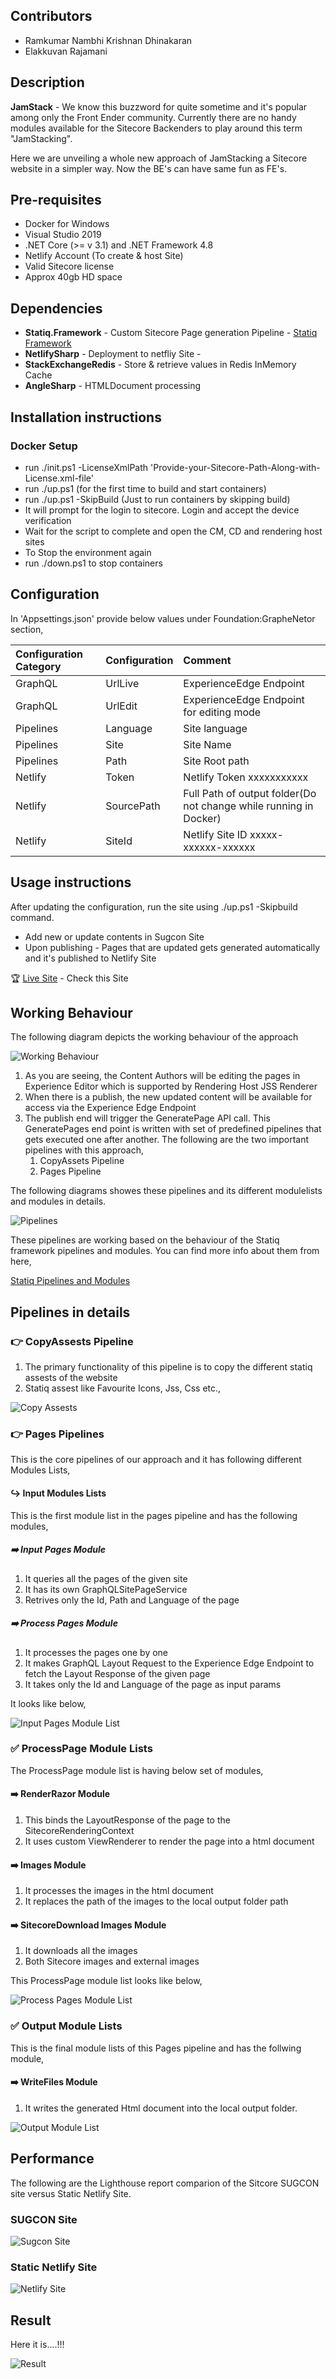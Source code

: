 ## Contributors

- Ramkumar Nambhi Krishnan Dhinakaran
- Elakkuvan Rajamani

## Description

**JamStack** - We know this buzzword for quite sometime and it's popular among only the Front Ender community. Currently there are no handy modules available for the Sitecore Backenders to play around this term "JamStacking". 

Here we are unveiling a whole new approach of JamStacking a Sitecore website in a simpler way. Now the BE's can have same fun as FE's.

## Pre-requisites

- Docker for Windows
- Visual Studio 2019
- .NET Core (>= v 3.1) and .NET Framework 4.8
- Netlify Account (To create & host Site)
- Valid Sitecore license
- Approx 40gb HD space

## Dependencies

- **Statiq.Framework** - Custom Sitecore Page generation Pipeline - [Statiq Framework](https://www.statiq.dev/framework)
- **NetlifySharp** - Deployment to netfliy Site - 
- **StackExchangeRedis** - Store & retrieve values in Redis InMemory Cache
- **AngleSharp** - HTMLDocument processing

## Installation instructions

### Docker Setup

- run ./init.ps1 -LicenseXmlPath 'Provide-your-Sitecore-Path-Along-with-License.xml-file'
- run ./up.ps1 (for the first time to build and start containers)
- run ./up.ps1 -SkipBuild (Just to run containers by skipping build)
- It will prompt for the login to sitecore. Login and accept the device verification
- Wait for the script to complete and open the CM, CD and rendering host sites
- To Stop the environment again 
- run ./down.ps1 to stop containers

## Configuration

In 'Appsettings.json' provide below values under Foundation:GrapheNetor section,

| Configuration Category | Configuration | Comment                                                           |
| :--------------------- | :------------ | :---------------------------------------------------------------- |
| GraphQL                | UrlLive       | ExperienceEdge Endpoint                                           |
| GraphQL                | UrlEdit       | ExperienceEdge Endpoint for editing mode                          |
| Pipelines              | Language      | Site language                                                     |
| Pipelines              | Site          | Site Name                                                         |
| Pipelines              | Path          | Site Root path                                                    |
| Netlify                | Token         | Netlify Token xxxxxxxxxxx                                         |
| Netlify                | SourcePath    | Full Path of output folder(Do not change while running in Docker) |
| Netlify                | SiteId        | Netlify Site ID xxxxx-xxxxxx-xxxxxx                               |

## Usage instructions

After updating the configuration, run the site using ./up.ps1 -Skipbuild command.

- Add new or update contents in Sugcon Site
- Upon publishing - Pages that are updated gets generated automatically and it's published to Netlify Site 

🏆 [Live Site](https://adoring-bhabha-59d79c.netlify.app/en/home) - Check  this Site

## Working Behaviour

The following diagram depicts the working behaviour of the approach

![Working Behaviour](docs/images/Working_Behaviour.png?raw=true "Working Behaviour")

1. As you are seeing, the Content Authors will be editing the pages in Experience Editor which is supported by Rendering Host JSS Renderer 
1. When there is a publish, the new updated content will be available for access via the Experience Edge Endpoint
1. The publish end will trigger the GeneratePage API call. This GeneratePages end point is written with set of predefined pipelines that gets executed one after another. The following are the two important pipelines with this approach,
    1. CopyAssets Pipeline
    1. Pages Pipeline

The following diagrams showes these pipelines and its different modulelists and modules in details.

![Pipelines](docs/images/Pipelines.png?raw=true "Pipelines")

These pipelines are working based on the behaviour of the Statiq framework pipelines and modules. You can find more info about them from here,

[Statiq Pipelines and Modules](https://www.statiq.dev/guide/pipelines/)

## Pipelines in details

### 👉 CopyAssests Pipeline
1. The primary functionality of this pipeline is to copy the different statiq assests of the website
1. Statiq assest like Favourite Icons, Jss, Css etc.,

![Copy Assests](docs/images/Copy_Assests_Pipeline.png?raw=true "Copy Assests")

### 👉 Pages Pipelines

This is the core pipelines of our approach and it has following different Modules Lists,

#### ↪️ Input Modules Lists

This is the first module list in the pages pipeline and has the following modules,

##### ➡️ Input Pages Module
1. It queries all the pages of the given site
1. It has its own GraphQLSitePageService
1. Retrives only the Id, Path and Language of the page

##### ➡️ Process Pages Module
1. It processes the pages one by one
1. It makes GraphQL Layout Request to the Experience Edge Endpoint to fetch the Layout Response of the given page
1. It takes only the Id and Language of the page as input params

It looks like below,

![Input Pages Module List](docs/images/Input_Pages_ModuleList.png?raw=true "Input Pages Module List")

### ✅ ProcessPage Module Lists

The ProcessPage module list is having below set of modules,

#### ➡️ RenderRazor Module
1. This binds the LayoutResponse of the page to the SitecoreRenderingContext
1. It uses custom ViewRenderer to render the page into a html document

#### ➡️ Images Module
1. It processes the images in the html document
1. It replaces the path of the images to the local output folder path

#### ➡️ SitecoreDownload Images Module
1. It downloads all the images 
1. Both Sitecore images and external images

This ProcessPage module list looks like below,

![Process Pages Module List](docs/images/Process_Pages_ModuleLists.png?raw=true "Process Pages Module List")

### ✅ Output Module Lists

This is the final module lists of this Pages pipeline and has the follwing module,

#### ➡️ WriteFiles Module
1. It writes the generated Html document into the local output folder.

![Output Module List](docs/images/Output_ModuleList.png?raw=true "Output Module List")

## Performance 

The following are the Lighthouse report comparion of the Sitcore SUGCON site versus Static Netlify Site.

### SUGCON Site

![Sugcon Site](docs/images/Performance_Sugcon.png?raw=true "Sugcon Site")

### Static Netlify Site

![Netlify Site](docs/images/Performance_Netlify.png?raw=true "Netlify Site")

## Result

Here it is....!!!

![Result](docs/images/D4e.gif?raw=true "Result")